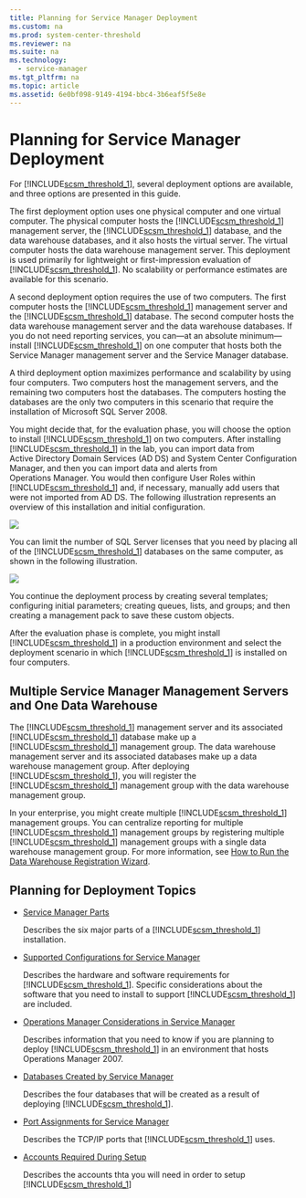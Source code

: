 ```yaml
---
title: Planning for Service Manager Deployment
ms.custom: na
ms.prod: system-center-threshold
ms.reviewer: na
ms.suite: na
ms.technology: 
  - service-manager
ms.tgt_pltfrm: na
ms.topic: article
ms.assetid: 6e0bf098-9149-4194-bbc4-3b6eaf5f5e8e
---
```

# Planning for Service Manager Deployment
For [!INCLUDE[scsm_threshold_1](Token/scsm_threshold_1_md.md)], several deployment options are available, and three options are presented in this guide.

The first deployment option uses one physical computer and one virtual computer. The physical computer hosts the [!INCLUDE[scsm_threshold_1](Token/scsm_threshold_1_md.md)] management server, the [!INCLUDE[scsm_threshold_1](Token/scsm_threshold_1_md.md)] database, and the data warehouse databases, and it also hosts the virtual server. The virtual computer hosts the data warehouse management server. This deployment is used primarily for lightweight or first\-impression evaluation of [!INCLUDE[scsm_threshold_1](Token/scsm_threshold_1_md.md)]. No scalability or performance estimates are available for this scenario.

A second deployment option requires the use of two computers. The first computer hosts the [!INCLUDE[scsm_threshold_1](Token/scsm_threshold_1_md.md)] management server and the [!INCLUDE[scsm_threshold_1](Token/scsm_threshold_1_md.md)] database. The second computer hosts the data warehouse management server and the data warehouse databases. If you do not need reporting services, you can—at an absolute minimum—install  [!INCLUDE[scsm_threshold_1](Token/scsm_threshold_1_md.md)] on one computer that hosts both the Service Manager management server and the Service Manager database.

A third deployment option maximizes performance and scalability by using four computers. Two computers host the management servers, and the remaining two computers host the databases. The computers hosting the databases are the only two computers in this scenario that require the installation of Microsoft SQL Server 2008.

You might decide that, for the evaluation phase, you will choose the option to install [!INCLUDE[scsm_threshold_1](Token/scsm_threshold_1_md.md)] on two computers. After installing [!INCLUDE[scsm_threshold_1](Token/scsm_threshold_1_md.md)] in the lab, you can import data from Active Directory Domain Services \(AD DS\) and System Center Configuration Manager, and then you can import data and alerts from Operations Manager. You would then configure User Roles within [!INCLUDE[scsm_threshold_1](Token/scsm_threshold_1_md.md)] and, if necessary, manually add users that were not imported from AD DS. The following illustration represents an overview of this installation and initial configuration.

![](Image/SM_Installation_Topology.gif)

You can limit the number of SQL Server licenses that you need by placing all of the [!INCLUDE[scsm_threshold_1](Token/scsm_threshold_1_md.md)] databases on the same computer, as shown in the following illustration.

![](Image/SM_Installation_Topology_Single_SQL.jpg)

You continue the deployment process by creating several templates; configuring initial parameters; creating queues, lists, and groups; and then creating a management pack to save these custom objects.

After the evaluation phase is complete, you might install [!INCLUDE[scsm_threshold_1](Token/scsm_threshold_1_md.md)] in a production environment and select the deployment scenario in which [!INCLUDE[scsm_threshold_1](Token/scsm_threshold_1_md.md)] is installed on four computers.

## Multiple Service Manager Management Servers and One Data Warehouse
The [!INCLUDE[scsm_threshold_1](Token/scsm_threshold_1_md.md)] management server and its associated [!INCLUDE[scsm_threshold_1](Token/scsm_threshold_1_md.md)] database make up a [!INCLUDE[scsm_threshold_1](Token/scsm_threshold_1_md.md)] management group. The data warehouse management server and its associated databases make up a data warehouse management group. After deploying [!INCLUDE[scsm_threshold_1](Token/scsm_threshold_1_md.md)], you will register the [!INCLUDE[scsm_threshold_1](Token/scsm_threshold_1_md.md)] management group with the data warehouse management group.

In your enterprise, you might create multiple [!INCLUDE[scsm_threshold_1](Token/scsm_threshold_1_md.md)] management groups. You can centralize reporting for multiple [!INCLUDE[scsm_threshold_1](Token/scsm_threshold_1_md.md)] management groups by registering multiple [!INCLUDE[scsm_threshold_1](Token/scsm_threshold_1_md.md)] management groups with a single data warehouse management group. For more information, see [How to Run the Data Warehouse Registration Wizard](http://go.microsoft.com/fwlink/p/?LinkID=232303).

## Planning for Deployment Topics

-   [Service Manager Parts](Service-Manager-Parts.md)

    Describes the six major parts of a [!INCLUDE[scsm_threshold_1](Token/scsm_threshold_1_md.md)] installation.

-   [Supported Configurations for Service Manager](Supported-Configurations-for-Service-Manager.md)

    Describes the hardware and software requirements for [!INCLUDE[scsm_threshold_1](Token/scsm_threshold_1_md.md)]. Specific considerations about the software that you need to install to support [!INCLUDE[scsm_threshold_1](Token/scsm_threshold_1_md.md)] are included.

-   [Operations Manager Considerations in Service Manager](Operations-Manager-Considerations-in-Service-Manager.md)

    Describes information that you need to know if you are planning to deploy [!INCLUDE[scsm_threshold_1](Token/scsm_threshold_1_md.md)] in an environment that hosts Operations Manager 2007.

-   [Databases Created by Service Manager](Databases-Created-by-Service-Manager.md)

    Describes the four databases that will be created as a result of deploying [!INCLUDE[scsm_threshold_1](Token/scsm_threshold_1_md.md)].

-   [Port Assignments for Service Manager](Port-Assignments-for-Service-Manager.md)

    Describes the TCP\/IP ports that [!INCLUDE[scsm_threshold_1](Token/scsm_threshold_1_md.md)] uses.

-   [Accounts Required During Setup](Accounts-Required-During-Setup.md)

    Describes the accounts thta you will need in order to setup [!INCLUDE[scsm_threshold_1](Token/scsm_threshold_1_md.md)]


